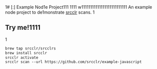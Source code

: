 1# [:] Example Nod1e Project111
1111
w11111111111111111111111111
An example node project to de1monstrate [srcclr](https://www.srcclr.com) scans.
1
## Try me!1111
1
```1
brew tap srcclr/srcclrs
brew install srcclr
srcclr activate
srcclr scan --url https://github.com/srcclr/example-javascript
```
